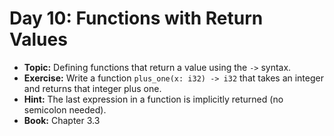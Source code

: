 # Day 10: Functions with Return Values

- **Topic:** Defining functions that return a value using the `->` syntax.
- **Exercise:** Write a function `plus_one(x: i32) -> i32` that takes an integer and returns that integer plus one.
- **Hint:** The last expression in a function is implicitly returned (no semicolon needed).
- **Book:** Chapter 3.3